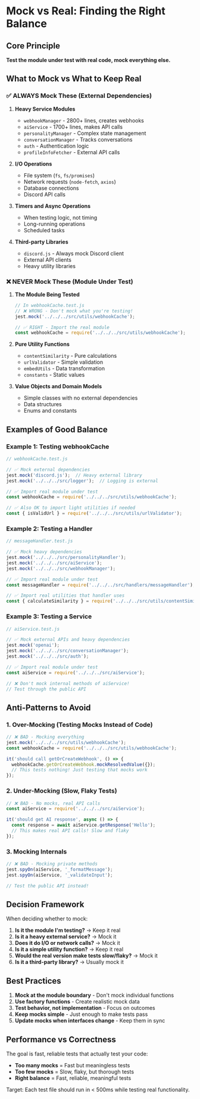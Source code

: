 # Mock vs Real: Finding the Right Balance

## Core Principle

**Test the module under test with real code, mock everything else.**

## What to Mock vs What to Keep Real

### ✅ ALWAYS Mock These (External Dependencies)

1. **Heavy Service Modules**
   - `webhookManager` - 2800+ lines, creates webhooks
   - `aiService` - 1700+ lines, makes API calls
   - `personalityManager` - Complex state management
   - `conversationManager` - Tracks conversations
   - `auth` - Authentication logic
   - `profileInfoFetcher` - External API calls

2. **I/O Operations**
   - File system (`fs`, `fs/promises`)
   - Network requests (`node-fetch`, `axios`)
   - Database connections
   - Discord API calls

3. **Timers and Async Operations**
   - When testing logic, not timing
   - Long-running operations
   - Scheduled tasks

4. **Third-party Libraries**
   - `discord.js` - Always mock Discord client
   - External API clients
   - Heavy utility libraries

### ❌ NEVER Mock These (Module Under Test)

1. **The Module Being Tested**
   ```javascript
   // In webhookCache.test.js
   // ❌ WRONG - Don't mock what you're testing!
   jest.mock('../../../src/utils/webhookCache');
   
   // ✅ RIGHT - Import the real module
   const webhookCache = require('../../../src/utils/webhookCache');
   ```

2. **Pure Utility Functions**
   - `contentSimilarity` - Pure calculations
   - `urlValidator` - Simple validation
   - `embedUtils` - Data transformation
   - `constants` - Static values

3. **Value Objects and Domain Models**
   - Simple classes with no external dependencies
   - Data structures
   - Enums and constants

## Examples of Good Balance

### Example 1: Testing webhookCache

```javascript
// webhookCache.test.js

// ✅ Mock external dependencies
jest.mock('discord.js');  // Heavy external library
jest.mock('../../../src/logger');  // Logging is external

// ✅ Import real module under test
const webhookCache = require('../../../src/utils/webhookCache');

// ✅ Also OK to import light utilities if needed
const { isValidUrl } = require('../../../src/utils/urlValidator');
```

### Example 2: Testing a Handler

```javascript
// messageHandler.test.js

// ✅ Mock heavy dependencies
jest.mock('../../../src/personalityHandler');
jest.mock('../../../src/aiService');
jest.mock('../../../src/webhookManager');

// ✅ Import real module under test
const messageHandler = require('../../../src/handlers/messageHandler');

// ✅ Import real utilities that handler uses
const { calculateSimilarity } = require('../../../src/utils/contentSimilarity');
```

### Example 3: Testing a Service

```javascript
// aiService.test.js

// ✅ Mock external APIs and heavy dependencies
jest.mock('openai');
jest.mock('../../../src/conversationManager');
jest.mock('../../../src/auth');

// ✅ Import real module under test
const aiService = require('../../../src/aiService');

// ❌ Don't mock internal methods of aiService!
// Test through the public API
```

## Anti-Patterns to Avoid

### 1. Over-Mocking (Testing Mocks Instead of Code)

```javascript
// ❌ BAD - Mocking everything
jest.mock('../../../src/utils/webhookCache');
const webhookCache = require('../../../src/utils/webhookCache');

it('should call getOrCreateWebhook', () => {
  webhookCache.getOrCreateWebhook.mockResolvedValue({});
  // This tests nothing! Just testing that mocks work
});
```

### 2. Under-Mocking (Slow, Flaky Tests)

```javascript
// ❌ BAD - No mocks, real API calls
const aiService = require('../../../src/aiService');

it('should get AI response', async () => {
  const response = await aiService.getResponse('Hello');
  // This makes real API calls! Slow and flaky
});
```

### 3. Mocking Internals

```javascript
// ❌ BAD - Mocking private methods
jest.spyOn(aiService, '_formatMessage');
jest.spyOn(aiService, '_validateInput');

// Test the public API instead!
```

## Decision Framework

When deciding whether to mock:

1. **Is it the module I'm testing?** → Keep it real
2. **Is it a heavy external service?** → Mock it
3. **Does it do I/O or network calls?** → Mock it
4. **Is it a simple utility function?** → Keep it real
5. **Would the real version make tests slow/flaky?** → Mock it
6. **Is it a third-party library?** → Usually mock it

## Best Practices

1. **Mock at the module boundary** - Don't mock individual functions
2. **Use factory functions** - Create realistic mock data
3. **Test behavior, not implementation** - Focus on outcomes
4. **Keep mocks simple** - Just enough to make tests pass
5. **Update mocks when interfaces change** - Keep them in sync

## Performance vs Correctness

The goal is fast, reliable tests that actually test your code:

- **Too many mocks** = Fast but meaningless tests
- **Too few mocks** = Slow, flaky, but thorough tests
- **Right balance** = Fast, reliable, meaningful tests

Target: Each test file should run in < 500ms while testing real functionality.